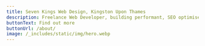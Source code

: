 ```yaml
---
title: Seven Kings Web Design, Kingston Upon Thames
description: Freelance Web Developer, building performant, SEO optimised websites
buttonText: Find out more
buttonUrl: /about/
image: /_includes/static/img/hero.webp
---
```

